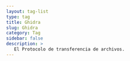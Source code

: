 ```yaml
---
layout: tag-list
type: tag
title: Ghidra
slug: Ghidra
category: Tag
sidebar: false
description: >
   El Protocolo de transferencia de archivos.
---
```

